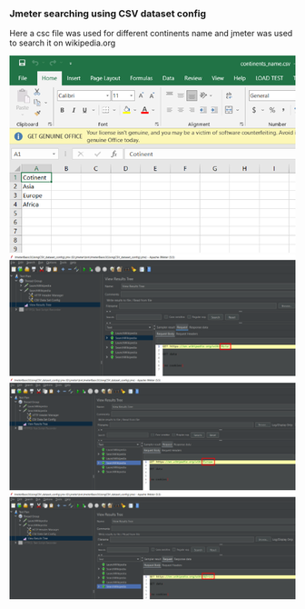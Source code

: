### Jmeter searching using CSV dataset config

Here a csc file was used for different continents name and jmeter was used to search it on wikipedia.org


![](images/Screenshot_5.png)
![](images/Screenshot_1.png)
![](images/Screenshot_2.png)
![](images/Screenshot_3.png)
